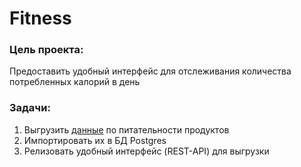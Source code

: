 # Fitness

### Цель проекта:
Предоставить удобный интерфейс для отслеживания количества потребленных калорий в день

### Задачи:
1) Выгрузить [данные](https://fdc.nal.usda.gov/faq.html) по питательности продуктов
2) Импортировать их в БД Postgres
3) Релизовать удобный интерфейс (REST-API) для выгрузки
